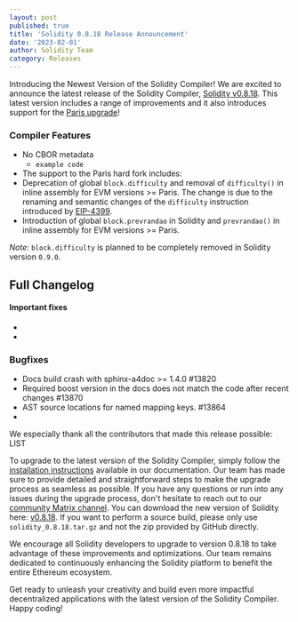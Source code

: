 ```yaml
---
layout: post
published: true
title: 'Solidity 0.8.18 Release Announcement'
date: '2023-02-01'
author: Solidity Team
category: Releases
---
```


Introducing the Newest Version of the Solidity Compiler!
We are excited to announce the latest release of the Solidity Compiler, [Solidity v0.8.18](https://github.com/ethereum/solidity/releases/tag/v0.8.18). 
This latest version includes a range of improvements and it also introduces support for the [Paris upgrade](https://blog.ethereum.org/2022/08/24/mainnet-merge-announcement)!

### Compiler Features

* No CBOR metadata
    - ``` example code ```
* The support to the Paris hard fork includes: 
* Deprecation of global `block.difficulty` and removal of `difficulty()` in inline assembly for EVM versions >= Paris. The change is due to the renaming and semantic changes of the `difficulty` instruction introduced by [EIP-4399](https://eips.ethereum.org/EIPS/eip-4399).
* Introduction of global `block.prevrandao` in Solidity and `prevrandao()` in inline assembly for EVM versions >= Paris.

*Note*: `block.difficulty` is planned to be completely removed in Solidity version `0.9.0`.

## Full Changelog

#### Important fixes
*
*

### Bugfixes
* Docs build crash with sphinx-a4doc >= 1.4.0 #13820
* Required boost version in the docs does not match the code after recent changes #13870
* AST source locations for named mapping keys. #13864
* 


We especially thank all the contributors that made this release possible:
LIST

To upgrade to the latest version of the Solidity Compiler, simply follow the [installation instructions](https://docs.soliditylang.org/en/v0.8.18/installing-solidity.html) available in our documentation. 
Our team has made sure to provide detailed and straightforward steps to make the upgrade process as seamless as possible. If you have any questions or run into any issues during the upgrade process, don't hesitate to reach out to our [community Matrix channel](https://matrix.to/#/#ethereum_solidity:gitter.im). 
You can download the new version of Solidity here: [v0.8.18](https://github.com/ethereum/solidity/releases/tag/v0.8.18).
If you want to perform a source build, please only use `solidity_0.8.18.tar.gz` and not the zip provided by GitHub directly.

We encourage all Solidity developers to upgrade to version 0.8.18 to take advantage of these improvements and optimizations. Our team remains dedicated to continuously enhancing the Solidity platform to benefit the entire Ethereum ecosystem.

Get ready to unleash your creativity and build even more impactful decentralized applications with the latest version of the Solidity Compiler. Happy coding!
